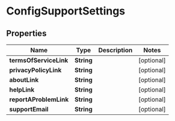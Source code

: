 
# ConfigSupportSettings

## Properties
Name | Type | Description | Notes
------------ | ------------- | ------------- | -------------
**termsOfServiceLink** | **String** |  |  [optional]
**privacyPolicyLink** | **String** |  |  [optional]
**aboutLink** | **String** |  |  [optional]
**helpLink** | **String** |  |  [optional]
**reportAProblemLink** | **String** |  |  [optional]
**supportEmail** | **String** |  |  [optional]



